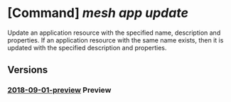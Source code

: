 # [Command] _mesh app update_

Update an application resource with the specified name, description and properties. If an application resource with the same name exists, then it is updated with the specified description and properties.

## Versions

### [2018-09-01-preview](/Resources/mgmt-plane/L3N1YnNjcmlwdGlvbnMve30vcmVzb3VyY2Vncm91cHMve30vcHJvdmlkZXJzL21pY3Jvc29mdC5zZXJ2aWNlZmFicmljbWVzaC9hcHBsaWNhdGlvbnMve30=/2018-09-01-preview.xml) **Preview**

<!-- mgmt-plane /subscriptions/{}/resourcegroups/{}/providers/microsoft.servicefabricmesh/applications/{} 2018-09-01-preview -->
